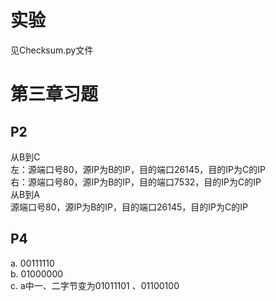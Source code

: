 # 实验
见Checksum.py文件
# 第三章习题
## P2
从B到C  
左：源端口号80，源IP为B的IP，目的端口26145，目的IP为C的IP   
右：源端口号80，源IP为B的IP，目的端口7532，目的IP为C的IP  
从B到A  
源端口号80，源IP为B的IP，目的端口26145，目的IP为C的IP
## P4
a. 00111110  
b. 01000000  
c. a中一、二字节变为01011101 、01100100
